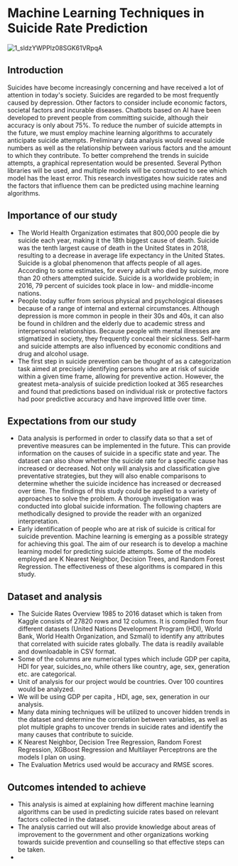 # Machine Learning Techniques in Suicide Rate Prediction
![1_sldzYWPPlz08SGK61VRpqA](https://user-images.githubusercontent.com/94312082/190874958-e7062bd6-c402-48ad-a7d5-e83d995dd169.jpeg)
## Introduction
Suicides have become increasingly concerning and have received a lot of attention in today's society. Suicides are regarded to be most frequently caused by depression. Other factors to consider include economic factors, societal factors and incurable diseases. Chatbots based on AI have been developed to prevent people from committing suicide, although their accuracy is only about 75%. To reduce the number of suicide attempts in the future, we must employ machine learning algorithms to accurately anticipate suicide attempts. Preliminary data analysis would reveal suicide numbers as well as the relationship between various factors and the amount to which they contribute. To better comprehend the trends in suicide attempts, a graphical representation would be presented. Several Python libraries will be used, and multiple models will be constructed to see which model has the least error. This research investigates how suicide rates and the factors that influence them can be predicted using machine learning algorithms. 
## Importance of our study
* The World Health Organization estimates that 800,000 people die by suicide each year, making it the 18th biggest cause of death. Suicide was the tenth largest cause of death in the United States in 2018, resulting to a decrease in average life expectancy in the United States. Suicide is a global phenomenon that affects people of all ages. According to some estimates, for every adult who died by suicide, more than 20 others attempted suicide. Suicide is a worldwide problem; in 2016, 79 percent of suicides took place in low- and middle-income nations.
* People today suffer from serious physical and psychological diseases because of a range of internal and external circumstances. Although depression is more common in people in their 30s and 40s, it can also be found in children and the elderly due to academic stress and interpersonal relationships. Because people with mental illnesses are stigmatized in society, they frequently conceal their sickness. Self-harm and suicide attempts are also influenced by economic conditions and drug and alcohol usage.
* The first step in suicide prevention can be thought of as a categorization task aimed at precisely identifying persons who are at risk of suicide within a given time frame, allowing for preventive action. However, the greatest meta-analysis of suicide prediction looked at 365 researches and found that predictions based on individual risk or protective factors had poor predictive accuracy and have improved little over time.
## Expectations from our study
* Data analysis is performed in order to classify data so that a set of preventive measures can be implemented in the future. This can provide information on the causes of suicide in a specific state and year. The dataset can also show whether the suicide rate for a specific cause has increased or decreased. Not only will analysis and classification give preventative strategies, but they will also enable comparisons to determine whether the suicide incidence has increased or decreased over time. The findings of this study could be applied to a variety of approaches to solve the problem. A thorough investigation was conducted into global suicide information. The following chapters are methodically designed to provide the reader with an organized interpretation.
* Early identification of people who are at risk of suicide is critical for suicide prevention. Machine learning is emerging as a possible strategy for achieving this goal. The aim of our research is to develop a machine learning model for predicting suicide attempts. Some of the models employed are K Nearest Neighbor, Decision Trees, and Random Forest Regression. The effectiveness of these algorithms is compared in this study.
## Dataset and analysis 
* The Suicide Rates Overview 1985 to 2016 dataset which is taken from Kaggle consists of 27820 rows and 12 columns. It is compiled from four different datasets (United Nations Development Program (HDI), World Bank, World Health Organization, and Szmali) to identify any attributes that correlated with suicide rates globally. The data is readily available and downloadable in CSV format.
* Some of the columns are numerical types which include GDP per capita, HDI for year, suicides_no, while others like country, age, sex, generation etc. are categorical. 
* Unit of analysis for our project would be countries. Over 100 countires would be analyzed.
* We will be using GDP per capita , HDI, age, sex, generation in our analysis.
* Many data mining techniques will be utilized to uncover hidden trends in the dataset and determine the correlation between variables, as well as plot multiple graphs to uncover trends in suicide rates and identify the many causes that contribute to suicide.
* K Nearest Neighbor, Decision Tree Regression, Random Forest Regression, XGBoost Regression and Multilayer Perceptrons are the models I plan on using.
* The Evaluation Metrics used would be accuracy and RMSE scores. 
## Outcomes intended to achieve 
* This analysis is aimed at explaining how different machine learning algorithms can be used in predicting suicide rates based on relevant factors collected in the dataset.
* The analysis carried out will also provide knowledge about areas of improvement to the government and other organizations working towards suicide prevention and counselling so that effective steps can be taken.
* 
